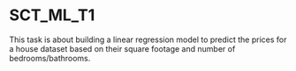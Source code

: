 # SCT_ML_T1
This task is about building a linear regression model to predict the prices for a house dataset based on their square footage and number of bedrooms/bathrooms.
